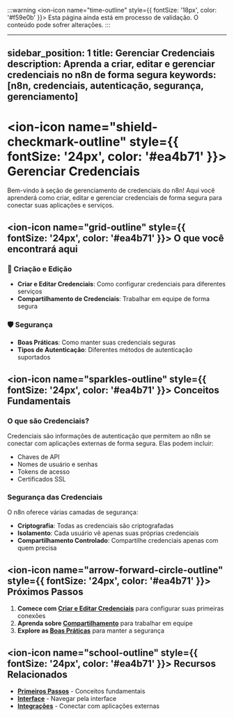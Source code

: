 :::warning
<ion-icon name="time-outline" style={{ fontSize: '18px', color: '#f59e0b' }}></ion-icon> Esta página ainda está em processo de validação. O conteúdo pode sofrer alterações.
:::

---
sidebar_position: 1
title: Gerenciar Credenciais
description: Aprenda a criar, editar e gerenciar credenciais no n8n de forma segura
keywords: [n8n, credenciais, autenticação, segurança, gerenciamento]
---

# <ion-icon name="shield-checkmark-outline" style={{ fontSize: '24px', color: '#ea4b71' }}></ion-icon> Gerenciar Credenciais

Bem-vindo à seção de gerenciamento de credenciais do n8n! Aqui você aprenderá como criar, editar e gerenciar credenciais de forma segura para conectar suas aplicações e serviços.

## <ion-icon name="grid-outline" style={{ fontSize: '24px', color: '#ea4b71' }}></ion-icon> O que você encontrará aqui

### 🔐 Criação e Edição

- **Criar e Editar Credenciais**: Como configurar credenciais para diferentes serviços
- **Compartilhamento de Credenciais**: Trabalhar em equipe de forma segura

### 🛡️ Segurança

- **Boas Práticas**: Como manter suas credenciais seguras
- **Tipos de Autenticação**: Diferentes métodos de autenticação suportados

## <ion-icon name="sparkles-outline" style={{ fontSize: '24px', color: '#ea4b71' }}></ion-icon> Conceitos Fundamentais

### O que são Credenciais?

Credenciais são informações de autenticação que permitem ao n8n se conectar com aplicações externas de forma segura. Elas podem incluir:

- Chaves de API
- Nomes de usuário e senhas
- Tokens de acesso
- Certificados SSL

### Segurança das Credenciais

O n8n oferece várias camadas de segurança:

- **Criptografia**: Todas as credenciais são criptografadas
- **Isolamento**: Cada usuário vê apenas suas próprias credenciais
- **Compartilhamento Controlado**: Compartilhe credenciais apenas com quem precisa

## <ion-icon name="arrow-forward-circle-outline" style={{ fontSize: '24px', color: '#ea4b71' }}></ion-icon> Próximos Passos

1. **Comece com [Criar e Editar Credenciais](./criar-editar)** para configurar suas primeiras conexões
2. **Aprenda sobre [Compartilhamento](./compartilhamento)** para trabalhar em equipe
3. **Explore as [Boas Práticas](./boas-praticas)** para manter a segurança

## <ion-icon name="school-outline" style={{ fontSize: '24px', color: '#ea4b71' }}></ion-icon> Recursos Relacionados

- **[Primeiros Passos](/primeiros-passos/guia-instalacao)** - Conceitos fundamentais
- **[Interface](../interface/navegacao-editor-ui)** - Navegar pela interface
- **[Integrações](../../integracoes)** - Conectar com aplicações externas

